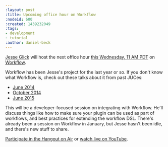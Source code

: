 ```yaml
---
:layout: post
:title: Upcoming office hour on Workflow
:nodeid: 600
:created: 1439232049
:tags:
- development
- tutorial
:author: daniel-beck
---
```

[Jesse Glick](https://github.com/jglick/) will host the next office hour [this Wednesday, 11 AM PDT](http://www.timeanddate.com/worldclock/fixedtime.html?msg=Jenkins+Office+Hours&iso=20150812T11&p1=283&ah=1) on [Workflow](https://github.com/jenkinsci/workflow-plugin#introduction).

Workflow has been Jesse's project for the last year or so. If you don't know what Workflow is, check out these talks about it from past JUCes: 

* [June 2014](https://www.cloudbees.com/event/topic/workflow-jenkins)
* [October 2014](https://www.cloudbees.com/event/topic/workflow-jenkins-0)
* [June 2015](https://www.cloudbees.com/jenkins/juc-2015/abstracts/us-east/01-02-1400-glick)

This will be a developer-focused session on integrating with Workflow. He'll discuss things like how to make sure your plugin can be used as part of workflows, and best practices for extending the workflow DSL. There's already been a session on Workflow in January, but Jesse hasn't been idle, and there's new stuff to share.

[Participate in the Hangout on Air](https://plus.google.com/hangouts/_/hoaevent/AP36tYe_81PXXNUWUvZxqF9VcIgtdsP9nHzt8rhqY8tKpte_sDkMbg) or [watch live on YouTube](http://www.youtube.com/watch?v=4zdy7XGx3PA).
